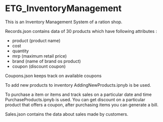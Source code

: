 # ETG_InventoryManagement

This is an Inventory Management System of a ration shop.

Records.json contains data of 30 products which have following attributes :
* product (product name)
* cost
* quantity
* mrp (maximum retail price)
* brand (name of brand os product)
* coupon (discount coupon)

Coupons.json keeps track on available coupons

To add new products to inventory AddingNewProducts.ipnyb is be used.

To purchase a item or items and track sales on a particular date and time PurchaseProducts.ipnyb is used. You can get discount on a particular product that offers a coupon, after purchasing items you can generate a bill.

Sales.json contains the data about sales made by customers.
